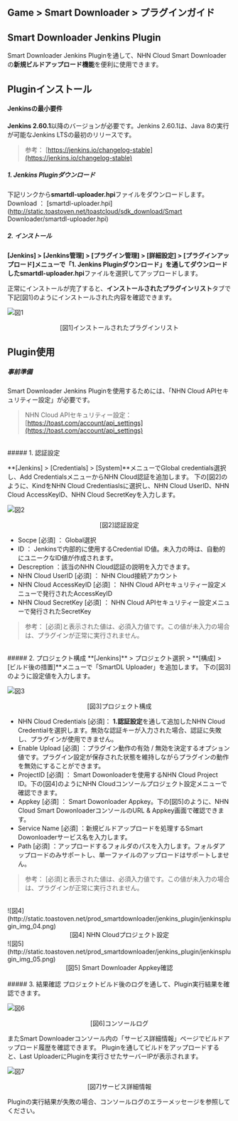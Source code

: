 ## Game > Smart Downloader > プラグインガイド

## Smart Downloader Jenkins Plugin
Smart Downloader Jenkins Pluginを通して、NHN Cloud Smart Downloaderの**新規ビルドアップロード機能**を便利に使用できます。

## Pluginインストール

#### Jenkinsの最小要件

**Jenkins 2.60.1**以降のバージョンが必要です。Jenkins 2.60.1は、Java 8の実行が可能なJenkins LTSの最初のリリースです。
> 参考： [https://jenkins.io/changelog-stable](https://jenkins.io/changelog-stable)

##### 1. Jenkins Pluginダウンロード
下記リンクから**smartdl-uploader.hpi**ファイルをダウンロードします。
Download ： [smartdl-uploader.hpi](http://static.toastoven.net/toastcloud/sdk_download/Smart Downloader/smartdl-uploader.hpi)

##### 2. インストール
**[Jenkins] > [Jenkins管理] > [プラグイン管理] > [詳細設定] > [プラグインアップロード]**メニューで「1. Jenkins Pluginダウンロード」を通してダウンロードした**smartdl-uploader.hpi**ファイルを選択してアップロードします。

正常にインストールが完了すると、**インストールされたプラグインリスト**タブで下記[図1]のようにインストールされた内容を確認できます。

![図1](http://static.toastoven.net/prod_smartdownloader/jenkins_plugin/jenkinsplugin_img_01.png)
<center>[図1]インストールされたプラグインリスト</center>

## Plugin使用

##### 事前準備
Smart Downloader Jenkins Pluginを使用するためには、「NHN Cloud APIセキュリティー設定」が必要です。
> NHN Cloud APIセキュリティー設定： [https://toast.com/account/api_settings](https://toast.com/account/api_settings)

<br>
##### 1. 認証設定

**[Jenkins] > [Credentials] > [System]**メニューでGlobal credentials選択し、Add CredentialsメニューからNHN Cloud認証を追加します。
下の[図2]のように、KindをNHN Cloud Credentiaslsに選択し、NHN Cloud UserID、NHN Cloud AccessKeyID、NHN Cloud SecretKeyを入力します。

![図2](http://static.toastoven.net/prod_smartdownloader/jenkins_plugin/jenkinsplugin_img_02.png)
<center>[図2]認証設定</center>

* Socpe [必須] ： Global選択
* ID ： Jenkinsで内部的に使用するCredential ID値。未入力の時は、自動的にユニークなID値が作成されます。
* Descreption ：該当のNHN Cloud認証の説明を入力できます。
* NHN Cloud UserID [必須] ： NHN Cloud接続アカウント
* NHN Cloud AccessKeyID [必須] ： NHN Cloud APIセキュリティー設定メニューで発行されたAccessKeyID
* NHN Cloud SecretKey [必須] ： NHN Cloud APIセキュリティー設定メニューで発行されたSecretKey

> 参考： [必須]と表示された値は、必須入力値です。この値が未入力の場合は、プラグインが正常に実行されません。

<br>
##### 2. プロジェクト構成
**[Jenkins]** > プロジェクト選択 > **[構成] > [ビルド後の措置]**メニューで「SmartDL Uploader」を追加します。
下の[図3]のように設定値を入力します。

![図3](http://static.toastoven.net/prod_smartdownloader/jenkins_plugin/jenkinsplugin_img_03.png)
<center>[図3]プロジェクト構成</center>

* NHN Cloud Credentials [必須]： <b>1.認証設定</b>を通して追加したNHN Cloud Credentialを選択します。無効な認証キーが入力された場合、認証に失敗し、プラグインが使用できません。
* Enable Upload [必須] ：プラグイン動作の有効 / 無効を決定するオプション値です。プラグイン設定が保存された状態を維持しながらプラグインの動作を無効にすることができます。
* ProjectID [必須] ： Smart Dowonloaderを使用するNHN Cloud Project ID。下の[図4]のようにNHN Cloudコンソールプロジェクト設定メニューで確認できます。
* Appkey [必須] ： Smart Dowonloader Appkey。下の[図5]のように、NHN Cloud Smart DowonloaderコンソールのURL & Appkey画面で確認できます。
* Service Name [必須] ：新規ビルドアップロードを処理するSmart Dowonloaderサービス名を入力します。
* Path [必須]  ：アップロードするフォルダのパスを入力します。フォルダアップロードのみサポートし、単一ファイルのアップロードはサポートしません。

> 参考： [必須]と表示された値は、必須入力値です。この値が未入力の場合は、プラグインが正常に実行されません。

<br>
![図4](http://static.toastoven.net/prod_smartdownloader/jenkins_plugin/jenkinsplugin_img_04.png)
<center>[図4] NHN Cloudプロジェクト設定</center>
![図5](http://static.toastoven.net/prod_smartdownloader/jenkins_plugin/jenkinsplugin_img_05.png)
<center>[図5] Smart Downloader Appkey確認</center>

<br>
##### 3. 結果確認
プロジェクトビルド後のログを通して、Plugin実行結果を確認できます。

![図6](http://static.toastoven.net/prod_smartdownloader/jenkins_plugin/jenkinsplugin_img_06.png)
<center>[図6]コンソールログ</center>

またSmart Downloaderコンソール内の「サービス詳細情報」ページでビルドアップロード履歴を確認できます。
Pluginを通してビルドをアップロードすると、Last UploaderにPluginを実行させたサーバーIPが表示されます。

![図7](http://static.toastoven.net/prod_smartdownloader/jenkins_plugin/jenkinsplugin_img_07.png)
<center>[図7]サービス詳細情報</center>

Pluginの実行結果が失敗の場合、コンソールログのエラーメッセージを参照してください。


